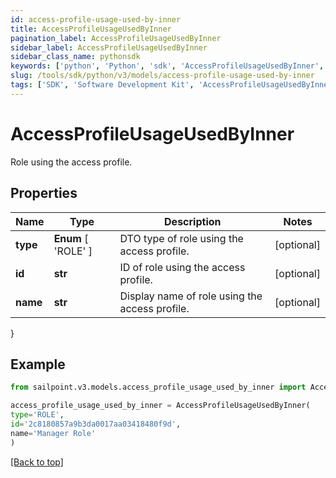 ```yaml
---
id: access-profile-usage-used-by-inner
title: AccessProfileUsageUsedByInner
pagination_label: AccessProfileUsageUsedByInner
sidebar_label: AccessProfileUsageUsedByInner
sidebar_class_name: pythonsdk
keywords: ['python', 'Python', 'sdk', 'AccessProfileUsageUsedByInner', 'AccessProfileUsageUsedByInner'] 
slug: /tools/sdk/python/v3/models/access-profile-usage-used-by-inner
tags: ['SDK', 'Software Development Kit', 'AccessProfileUsageUsedByInner', 'AccessProfileUsageUsedByInner']
---
```


# AccessProfileUsageUsedByInner

Role using the access profile.

## Properties

Name | Type | Description | Notes
------------ | ------------- | ------------- | -------------
**type** |  **Enum** [  'ROLE' ] | DTO type of role using the access profile. | [optional] 
**id** | **str** | ID of role using the access profile. | [optional] 
**name** | **str** | Display name of role using the access profile. | [optional] 
}

## Example

```python
from sailpoint.v3.models.access_profile_usage_used_by_inner import AccessProfileUsageUsedByInner

access_profile_usage_used_by_inner = AccessProfileUsageUsedByInner(
type='ROLE',
id='2c8180857a9b3da0017aa03418480f9d',
name='Manager Role'
)

```
[[Back to top]](#) 

